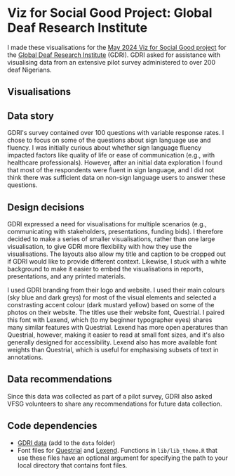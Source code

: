 # Viz for Social Good Project: Global Deaf Research Institute

I made these visualisations for the [May 2024 Viz for Social Good project](https://www.vizforsocialgood.com/join-a-project/2024/global-deaf-research-institute) for the [Global Deaf Research Institute](https://www.globaldeafresearch.org/) (GDRI). GDRI asked for assistance with visualising data from an extensive pilot survey administered to over 200 deaf Nigerians.

## Visualisations


## Data story

GDRI's survey contained over 100 questions with variable response rates. I chose to focus on some of the questions about sign language use and fluency. I was initially curious about whether sign language fluency impacted factors like quality of life or ease of communication (e.g., with healthcare professionals). However, after an initial data exploration I found that most of the respondents were fluent in sign language, and I did not think there was sufficient data on non-sign language users to answer these questions.

## Design decisions

GDRI expressed a need for visualisations for multiple scenarios (e.g., communicating with stakeholders, presentations, funding bids). I therefore decided to make a series of smaller visualisations, rather than one large visualisation, to give GDRI more flexibility with how they use the visualisations. The layouts also allow my title and caption to be cropped out if GDRI would like to provide different context. Likewise, I stuck with a white background to make it easier to embed the visualisations in reports, presentations, and any printed materials.

I used GDRI branding from their logo and website. I used their main colours (sky blue and dark greys) for most of the visual elements and selected a constrasting accent colour (dark mustard yellow) based on some of the photos on their website. The titles use their website font, Questrial. I paired this font with Lexend, which (to my beginner typographer eyes) shares many similar features with Questrial. Lexend has more open aperatures than Questrial, however, making it easier to read at small font sizes, and it's also generally designed for accessibility. Lexend also has more available font weights than Questrial, which is useful for emphasising subsets of text in annotations.

## Data recommendations

Since this data was collected as part of a pilot survey, GDRI also asked VFSG volunteers to share any recommendations for future data collection. 

## Code dependencies

- [GDRI data](https://www.vizforsocialgood.com/join-a-project/2024/global-deaf-research-institute) (add to the `data` folder)
- Font files for [Questrial](https://fonts.google.com/specimen/Questrial) and [Lexend](https://fonts.google.com/specimen/Lexend). Functions in `lib/lib_theme.R` that use these files have an optional argument for specifying the path to your local directory that contains font files.

